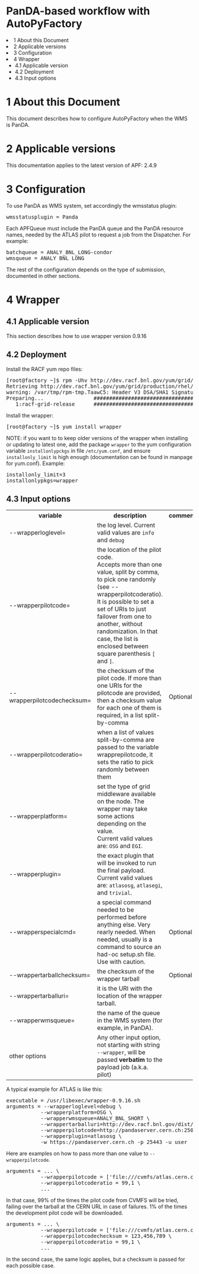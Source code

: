 </div>
<br>
<br>
<br>
<br>
<br>
<br>
<br>
<br>
<br>
<br>
<p />
<h1><a name="PanDA_based_workflow_with_AutoPy"></a> PanDA-based workflow with AutoPyFactory </h1>
<li> 1  About this Document</a>
</li> <li> 2  Applicable versions</a>
</li> <li> 3  Configuration</a>
</li> <li> 4  Wrapper</a> <ul>
<li> 4.1  Applicable version</a>
</li> <li> 4.2  Deployment</a>
</li> <li> 4.3  Input options</a>
</li></ul> 
</li></ul> 
<p />
<h1><a name="1_About_this_Document"></a> 1  About this Document </h1>
<p />
This document describes how to configure AutoPyFactory when the WMS is PanDA.
<p />
<p />
<h1><a name="2_Applicable_versions"></a> 2  Applicable versions </h1>
<p />
This documentation applies to the latest version of APF: 2.4.9
<p />
<p />
<h1><a name="3_Configuration"></a> 3  Configuration </h1>
<p />
To use PanDA as WMS system, set accordingly the wmsstatus plugin:
<p />
<pre class="file">
wmsstatusplugin = Panda
</pre>
<p />
Each APFQueue must include the PanDA queue and the PanDA resource names, needed by the ATLAS pilot to request a job from the Dispatcher. For example:
<p />
<pre class="file">
batchqueue = ANALY_BNL_LONG-condor
wmsqueue = ANALY_BNL_LONG
</pre>
<p />
The rest of the configuration depends on the type of submission, documented in other sections.
<p />
<h1><a name="4_Wrapper"></a> 4  Wrapper </h1>
<p />
<h2 class="twikinetRoundedAttachments"><span class="twikinetHeader"><a name="4_1_Applicable_version"></a> 4.1  Applicable version </span></h2>
<p />
This section describes how to use wrapper version 0.9.16
<p />
<h2 class="twikinetRoundedAttachments"><span class="twikinetHeader"><a name="4_2_Deployment"></a> 4.2  Deployment </span></h2>
<p />
Install the RACF yum repo files:
<p />
<pre class="rootscreen">
[root@factory ~]$ rpm -Uhv http://dev.racf.bnl.gov/yum/grid/production/rhel/6Workstation/x86_64/racf-grid-release-latest.noarch.rpm
Retrieving http://dev.racf.bnl.gov/yum/grid/production/rhel/6Workstation/x86_64/racf-grid-release-latest.noarch.rpm
warning: /var/tmp/rpm-tmp.TaawC5: Header V3 DSA/SHA1 Signature, key ID e6f6b87c: NOKEY
Preparing...                ########################################### [100%]
   1:racf-grid-release      ########################################### [100%]
</pre>
<p />
Install the wrapper:
<p />
<pre class="rootscreen">
[root@factory ~]$ yum install wrapper
</pre>
<p />
NOTE: if you want to to keep older versions of the wrapper when installing or updating to latest one, add the package <code>wrapper</code> to the yum configuration variable <code>installonlypckgs</code> in file <code>/etc/yum.conf</code>, and ensure <code>installonly_limit</code> is high enough (documentation can be found in manpage for yum.conf). Example: 
<p />
<pre class="file">
installonly_limit=3
installonlypkgs=wrapper
</pre>
<p />
<p />
<h2 class="twikinetRoundedAttachments"><span class="twikinetHeader"><a name="4_3_Input_options"></a> 4.3  Input options </span></h2>
<p />
<table class="tg">
  <tr>
    <th class="tg-header">variable</th>
    <th class="tg-header">description</th>
    <th class="tg-header">comments</th>
  </tr>
<tr>
    <td class="tg-raw1">--wrapperloglevel=</td>
    <td class="tg-031e"> the log level. Current valid values are <code>info</code> and <code>debug</code> </td>
    <td class="tg-031e"> </td>
  </tr>
<tr>
    <td class="tg-raw1">--wrapperpilotcode=</td>
    <td class="tg-031e"> the location of the pilot code. <br> Accepts more than one value, split by comma, to pick one randomly (see --wrapperpilotcoderatio). <br> It is possible to set a set of URIs to just failover from one to another, without randomization. In that case, the list is enclosed between square parenthesis <code>[</code> and <code>]</code>. </td>
    <td class="tg-031e"> </td>
  </tr>
<tr>
    <td class="tg-raw1">--wrapperpilotcodechecksum=</td>
    <td class="tg-031e"> the checksum of the pilot code. If more than one URIs for the pilotcode are provided, then a checksum value for each one of them is required, in a list split-by-comma </td>
    <td class="tg-031e"> Optional</td>
  </tr>
<tr>
    <td class="tg-raw1">--wrapperpilotcoderatio=</td>
    <td class="tg-031e"> when a list of values split-by-comma are passed to the variable wrapprepilotcode, it sets the ratio to pick randomly between them </td>
    <td class="tg-031e"> </td>
  </tr>
<tr>
    <td class="tg-raw1">--wrapperplatform=</td>
    <td class="tg-031e">set the type of grid middleware available on the node. The wrapper may take some actions depending on the value. <br> Current valid values are: <code>OSG</code> and <code>EGI</code>. </td>
    <td class="tg-031e"> </td>
  </tr>
<tr>
    <td class="tg-raw1">--wrapperplugin=</td>
    <td class="tg-031e"> the exact plugin that will be invoked to run the final payload. <br> Current valid values are: <code>atlasosg</code>, <code>atlasegi</code>, and <code>trivial</code>. </td>
    <td class="tg-031e"> </td>
  </tr>
<tr>
    <td class="tg-raw1">--wrapperspecialcmd=</td>
    <td class="tg-031e"> a special command needed to be performed before anything else. Very rearly needed. When needed, usually is a command to source an had-oc setup.sh file. <br> Use with caution.</td>
    <td class="tg-031e"> Optional</td>
  </tr>
<tr>
    <td class="tg-raw1">--wrappertarballchecksum=</td>
    <td class="tg-031e"> the checksum of the wrapper tarball</td>
    <td class="tg-031e"> Optional</td>
  </tr>
<tr>
    <td class="tg-raw1">--wrappertarballuri=</td>
    <td class="tg-031e"> it is the URI with the location of the wrapper tarball. </td>
    <td class="tg-031e"> </td>
  </tr>
<tr>
    <td class="tg-raw1">--wrapperwmsqueue=</td>
    <td class="tg-031e">the name of the queue in the WMS system (for example, in PanDA).</td>
    <td class="tg-031e"> </td>
  </tr>
<tr>
    <td class="tg-raw1">other options</td>
    <td class="tg-031e"> Any other input option, not starting with string <code>--wrapper</code>, will be passed <strong>verbatim</strong> to the payload job (a.k.a. pilot) </td>
    <td class="tg-031e"> </td>
  </tr>
</table>
<p />
A typical example for ATLAS is like this:
<p />
<pre class="file">
executable = /usr/libexec/wrapper-0.9.16.sh
arguments = --wrapperloglevel=debug \
           --wrapperplatform=OSG \
           --wrapperwmsqueue=ANALY_BNL_SHORT \
           --wrappertarballuri=http://dev.racf.bnl.gov/dist/wrapper/wrapperplugins-dev12.tar.gz \
           --wrapperpilotcode=http://pandaserver.cern.ch:25085/cache/pilot/pilotcode-PICARD.tar.gz \
           --wrapperplugin=atlasosg \
           -w https://pandaserver.cern.ch -p 25443 -u user
</pre>
<p />
Here are examples on how to pass more than one value to <code>--wrapperpilotcode</code>.
<p />
<pre class="file">
arguments = ... \
           --wrapperpilotcode = ['file:///cvmfs/atlas.cern.ch/pilot.py', 'http://atlas.cern.ch/pilot.tar.gz'], 'http://atlas.cern.ch/pilot-devel.tar.gz' \
           --wrapperpilotcoderatio = 99,1 \
           ...
</pre>
<p />
In that case, 99% of the times the pilot code from CVMFS will be tried, failing over the tarball at the CERN URL in case of failures. 1% of the times the development pilot code will be downloaded.
<p />
<pre class="file">
arguments = ... \
           --wrapperpilotcode = ['file:///cvmfs/atlas.cern.ch/pilot.py', 'http://atlas.cern.ch/pilot.tar.gz'], 'http://atlas.cern.ch/pilot-devel.tar.gz' \
           --wrapperpilotcodechecksum = 123,456,789 \
           --wrapperpilotcoderatio = 99,1 \
           ...
</pre>
<p />
In the second case, the same logic applies, but a checksum is passed for each possible case. 
<p />

</body></html>
